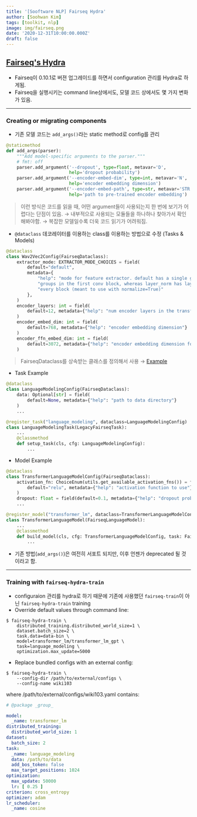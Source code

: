 ```yaml
---
title: '[Sooftware NLP] Fairseq Hydra'
author: [Soohwan Kim]
tags: [toolkit, nlp]
image: img/fairseq.png
date: '2020-12-31T10:00:00.000Z'
draft: false
---
```


## [Fairseq's Hydra](https://github.com/pytorch/fairseq/blob/master/docs/hydra_integration.md)  
  
- Fairseq이 0.10.1로 버젼 업그레이드를 하면서 configuration 관리를 Hydra로 하게됨.
- Fairseq을 실행시키는 command line상에서도, 모델 코드 상에서도 몇 가지 변화가 있음.   
  
***  
  
### Creating or migrating components

- 기존 모델 코드는 `add_args()`라는 static method로 config를 관리  
  
```python
@staticmethod
def add_args(parser):
    """Add model-specific arguments to the parser."""
    # fmt: off
    parser.add_argument('--dropout', type=float, metavar='D',
                        help='dropout probability')
    parser.add_argument('--encoder-embed-dim', type=int, metavar='N',
                        help='encoder embedding dimension')
    parser.add_argument('--encoder-embed-path', type=str, metavar='STR',
                        help='path to pre-trained encoder embedding')
```
> 이런 방식은 코드를 읽을 때, 어떤 argument들이 사용되는지 한 번에 보기가 어렵다는 단점이 있음. 
> → 내부적으로 사용되는 모듈들을 하나하나 찾아가서 확인해봐야함. 
> → 복잡한 모델일수록 더욱 코드 읽기가 어려워짐.
  
- `@dataclass` 데코레이터를 이용하는 class를 이용하는 방법으로 수정 (Tasks & Models) 
  
```python
@dataclass
class Wav2Vec2Config(FairseqDataclass):
    extractor_mode: EXTRACTOR_MODE_CHOICES = field(
        default="default",
        metadata={
            "help": "mode for feature extractor. default has a single group norm with d "
            "groups in the first conv block, whereas layer_norm has layer norms in "
            "every block (meant to use with normalize=True)"
        },
    )
    encoder_layers: int = field(
        default=12, metadata={"help": "num encoder layers in the transformer"}
    )
    encoder_embed_dim: int = field(
        default=768, metadata={"help": "encoder embedding dimension"}
    )
    encoder_ffn_embed_dim: int = field(
        default=3072, metadata={"help": "encoder embedding dimension for FFN"}
    )
```

> FairseqDataclass를 상속받는 클래스를 정의해서 사용 → [Example](https://github.com/pytorch/fairseq/blob/master/fairseq/models/wav2vec/wav2vec2.py)

- Task Example
  
```python
@dataclass
class LanguageModelingConfig(FairseqDataclass):
    data: Optional[str] = field(
        default=None, metadata={"help": "path to data directory"}
    )
    ...

@register_task("language_modeling", dataclass=LanguageModelingConfig)
class LanguageModelingTask(LegacyFairseqTask):
    ...
    @classmethod
    def setup_task(cls, cfg: LanguageModelingConfig):
        ...
```
- Model Example
  
```python
@dataclass
class TransformerLanguageModelConfig(FairseqDataclass):
    activation_fn: ChoiceEnum(utils.get_available_activation_fns()) = field(
        default="relu", metadata={"help": "activation function to use"}
    )
    dropout: float = field(default=0.1, metadata={"help": "dropout probability"})
    ...

@register_model("transformer_lm", dataclass=TransformerLanguageModelConfig)
class TransformerLanguageModel(FairseqLanguageModel):
    ...
    @classmethod
    def build_model(cls, cfg: TransformerLanguageModelConfig, task: FairseqTask):
        ...

```
- 기존 방법(`add_args()`)은 여전히 서포트 되지만, 이후 언젠가 deprecated 될 것이라고 함.
  
*** 
  
### Training with `fairseq-hydra-train`
  
- configuraion 관리를 hydra로 하기 때문에 기존에 사용했던 `fairseq-train`이 아닌 `fairseq-hydra-train` training  
- Override default values through command line:
  
```
$ fairseq-hydra-train \
    distributed_training.distributed_world_size=1 \
    dataset.batch_size=2 \
    task.data=data-bin \
    model=transformer_lm/transformer_lm_gpt \
    task=language_modeling \
    optimization.max_update=5000
```
- Replace bundled configs with an external config:
  
```
$ fairseq-hydra-train \
    --config-dir /path/to/external/configs \
    --config-name wiki103
```
where /path/to/external/configs/wiki103.yaml contains:
  
```yaml
# @package _group_

model:
  _name: transformer_lm
distributed_training:
  distributed_world_size: 1
dataset:
  batch_size: 2
task:
  _name: language_modeling
  data: /path/to/data
  add_bos_token: false
  max_target_positions: 1024
optimization:
  max_update: 50000
  lr: [ 0.25 ]
criterion: cross_entropy
optimizer: adam
lr_scheduler:
  _name: cosine
```
